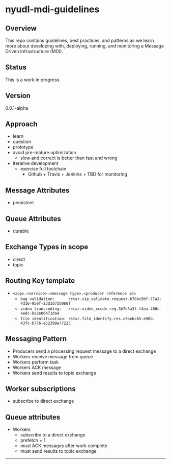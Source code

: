 # nyudl-mdi-guidelines


## Overview
This repo contains guidelines, best practices, and patterns as we
learn more about developing with, deploying, running, and monitoring a
Message Driven Infrastructure (MDI).

## Status
This is a work in progress.


## Version
0.0.1-alpha

## Approach
* learn
* question
* prototype
* avoid pre-mature optimization
  * slow and correct is better than fast and wrong
* iterative development
  * exercise full toolchain
    * Github + Travis + Jenkins + TBD for monitoring

## Message Attributes
* persistent

## Queue Attributes
* durable

## Exchange Types in scope
* direct
* topic

## Routing Key template
* `<app>.<service>.<message type>.<producer reference id>`
  * `bag validation:      rstar.xip_validate.request.b78bc9bf-77a1-4d16-95ef-23d1d75b060f`
  * `video transcoding:   rstar.video_xcode.req.3b7d3a3f-f4ea-408c-aedc-ba2e06471da4`
  * `file identification: rstar.file_identify.res.c9aebc65-e90b-43fc-b776-e52399e77223`

## Messaging Pattern
* Producers send a processing request message to a direct exchange
* Workers receive message from queue
* Workers perform task
* Workers ACK message
* Workers send results to topic exchange

## Worker subscriptions
* subscribe to direct exchange

## Queue attributes
* Workers
  * subscribe to a direct exchange
  * prefetch = 1
  * must ACK messages after work complete
  * must send results to topic exchange

----
